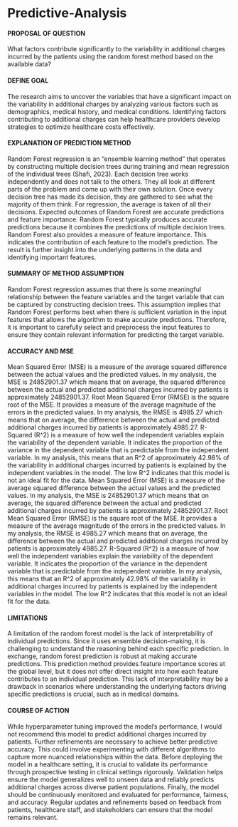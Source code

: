 # Predictive-Analysis

#### PROPOSAL OF QUESTION
What factors contribute significantly to the variability in additional charges incurred by the patients using the random forest method based on the available data?
#### DEFINE GOAL
The research aims to uncover the variables that have a significant impact on the variability in additional charges by analyzing various factors such as demographics, medical history, and medical conditions. Identifying factors contributing to additional charges can help healthcare providers develop strategies to optimize healthcare costs effectively. 

#### EXPLANATION OF PREDICTION METHOD
Random Forest regression is an “ensemble learning method” that operates by constructing multiple decision trees during training and mean regression of the individual trees (Shafi, 2023). Each decision tree works independently and does not talk to the others. They all look at different parts of the problem and come up with their own solution. Once every decision tree has made its decision, they are gathered to see what the majority of them think. For regression, the average is taken of all their decisions. 
Expected outcomes of Random Forest are accurate predictions and feature importance. Random Forest typically produces accurate predictions because it combines the predictions of multiple decision trees. Random Forest also provides a measure of feature importance. This indicates the contribution of each feature to the model’s prediction. The result is further insight into the underlying patterns in the data and identifying important features. 
#### SUMMARY OF METHOD ASSUMPTION
Random Forest regression assumes that there is some meaningful relationship between the feature variables and the target variable that can be captured by constructing decision trees. This assumption implies that Random Forest performs best when there is sufficient variation in the input features that allows the algorithm to make accurate predictions. Therefore, it is important to carefully select and preprocess the input features to ensure they contain relevant information for predicting the target variable. 

#### ACCURACY AND MSE
Mean Squared Error (MSE) is a measure of the average squared difference between the actual values and the predicted values. In my analysis, the MSE is 24852901.37 which means that on average, the squared difference between the actual and predicted additional charges incurred by patients is approximately 24852901.37. 
Root Mean Squared Error (RMSE) is the square root of the MSE. It provides a measure of the average magnitude of the errors in the predicted values. In my analysis, the RMSE is 4985.27 which means that on average, the difference between the actual and predicted additional charges incurred by patients is approximately 4985.27.
R-Squared (R^2) is a measure of how well the independent variables explain the variability of the dependent variable. It indicates the proportion of the variance in the dependent variable that is predictable from the independent variable. In my analysis, this means that an R^2 of approximately 42.98% of the variability in additional charges incurred by patients is explained by the independent variables in the model. The low R^2 indicates that this model is not an ideal fit for the data. 
Mean Squared Error (MSE) is a measure of the average squared difference between the actual values and the predicted values. In my analysis, the MSE is 24852901.37 which means that on average, the squared difference between the actual and predicted additional charges incurred by patients is approximately 24852901.37. 
Root Mean Squared Error (RMSE) is the square root of the MSE. It provides a measure of the average magnitude of the errors in the predicted values. In my analysis, the RMSE is 4985.27 which means that on average, the difference between the actual and predicted additional charges incurred by patients is approximately 4985.27.
R-Squared (R^2) is a measure of how well the independent variables explain the variability of the dependent variable. It indicates the proportion of the variance in the dependent variable that is predictable from the independent variable. In my analysis, this means that an R^2 of approximately 42.98% of the variability in additional charges incurred by patients is explained by the independent variables in the model. The low R^2 indicates that this model is not an ideal fit for the data. 

#### LIMITATIONS
A limitation of the random forest model is the lack of interpretability of individual predictions. Since it uses ensemble decision-making, it is challenging to understand the reasoning behind each specific prediction. In exchange, random forest prediction is robust at making accurate predictions. This prediction method provides feature importance scores at the global level, but it does not offer direct insight into how each feature contributes to an individual prediction. This lack of interpretability may be a drawback in scenarios where understanding the underlying factors driving specific predictions is crucial, such as in medical domains. 
#### COURSE OF ACTION
While hyperparameter tuning improved the model’s performance, I would not recommend this model to predict additional charges incurred by patients. Further refinements are necessary to achieve better predictive accuracy. This could involve experimenting with different algorithms to capture more nuanced relationships within the data. 
Before deploying the model in a healthcare setting, it is crucial to validate its performance through prospective testing in clinical settings rigorously. Validation helps ensure the model generalizes well to unseen data and reliably predicts additional charges across diverse patient populations.
Finally, the model should be continuously monitored and evaluated for performance, fairness, and accuracy. Regular updates and refinements based on feedback from patients, healthcare staff, and stakeholders can ensure that the model remains relevant.

